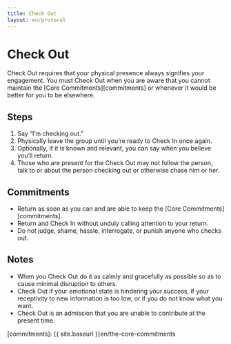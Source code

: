 ```yaml
---
title: Check Out
layout: en/protocol
---
```


# Check Out

Check Out requires that your physical presence always signifies your engagement. You must Check Out when you are aware that you cannot maintain the [Core Commitments][commitments] or whenever it would be better for you to be elsewhere.

## Steps

1. Say “I’m checking out.”
2. Physically leave the group until you’re ready to Check In once again.
3. Optionally, if it is known and relevant, you can say when you believe you’ll return.
4. Those who are present for the Check Out may not follow the person, talk to or about the person checking out or otherwise chase him or her.

## Commitments

* Return as soon as you can and are able to keep the [Core Commitments][commitments].
* Return and Check In without unduly calling attention to your return.
* Do not judge, shame, hassle, interrogate, or punish anyone who checks out.

## Notes

* When you Check Out do it as calmly and gracefully as possible so as to cause minimal disruption to others.
* Check Out if your emotional state is hindering your success, if your receptivity to new information is too low, or if you do not know what you want.
* Check Out is an admission that you are unable to contribute at the present time.

[commitments]: {{ site.baseurl }}en/the-core-commitments

